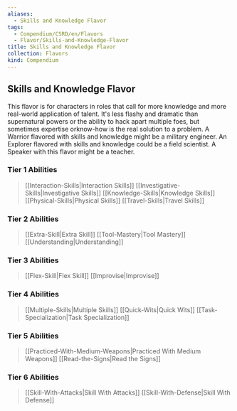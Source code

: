 ```yaml
---
aliases:
  - Skills and Knowledge Flavor
tags:
  - Compendium/CSRD/en/Flavors
  - Flavor/Skills-and-Knowledge-Flavor
title: Skills and Knowledge Flavor
collection: Flavors
kind: Compendium
---
```

## Skills and Knowledge Flavor  
This flavor is for characters in roles that call for more knowledge and more real-world application of talent. It's less flashy and dramatic than  supernatural powers or the ability to hack apart multiple foes, but sometimes expertise orknow-how is the real solution to a problem. A Warrior flavored with skills and knowledge might be a military engineer. An Explorer flavored with skills and knowledge could be a field scientist. A Speaker with this flavor might be a teacher.  
###  Tier 1 Abilities
>[[Interaction-Skills|Interaction Skills]]
>[[Investigative-Skills|Investigative Skills]]
>[[Knowledge-Skills|Knowledge Skills]]
>[[Physical-Skills|Physical Skills]]
>[[Travel-Skills|Travel Skills]]

### Tier 2 Abilities
>[[Extra-Skill|Extra Skill]]
>[[Tool-Mastery|Tool Mastery]]
>[[Understanding|Understanding]]

### Tier 3 Abilities
>[[Flex-Skill|Flex Skill]]
>[[Improvise|Improvise]]

### Tier 4 Abilities
>[[Multiple-Skills|Multiple Skills]]
>[[Quick-Wits|Quick Wits]]
>[[Task-Specialization|Task Specialization]]

### Tier 5 Abilities
>[[Practiced-With-Medium-Weapons|Practiced With Medium Weapons]]
>[[Read-the-Signs|Read the Signs]]

### Tier 6 Abilities
>[[Skill-With-Attacks|Skill With Attacks]]
>[[Skill-With-Defense|Skill With Defense]]

